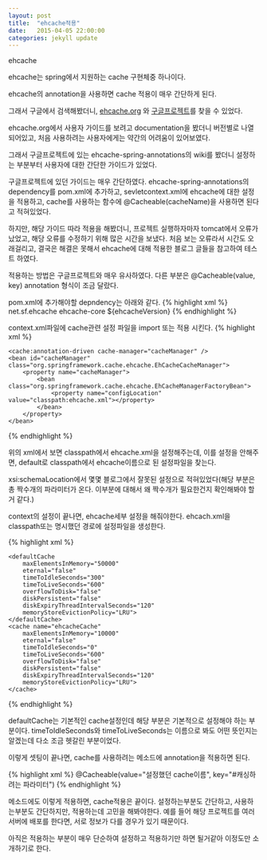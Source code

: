 ```yaml
---
layout:	post
title:	"ehcache적용"
date:	2015-04-05 22:00:00
categories:	jekyll update
---
```

ehcache

ehcache는 spring에서 지원하는 cache 구현체중 하나이다.

ehcache의 annotation을 사용하면 cache 적용이 매우 간단하게 된다.

그래서 구글에서 검색해봤더니, <a href="http://ehcache.org/">ehcache.org</a> 와 <a href="https://code.google.com/p/ehcache-spring-annotations/">구글프로젝트</a>를 찾을 수 있었다.

ehcache.org에서 사용자 가이드를 보려고 documentation을 봤더니 버전별로 나열되어있고, 처음 사용하려는 사용자에게는 약간의 어려움이 있어보였다.

그래서 구글프로젝트에 있는 ehcache-spring-annotations의 wiki를 봤더니 설정하는 부분부터 사용자에 대한 간단한 가이드가 있었다.

구글프로젝트에 있던 가이드는 매우 간단하였다. ehcache-spring-annotations의 dependency를 pom.xml에 추가하고, sevletcontext.xml에 ehcache에 대한 설정을 적용하고, cache를 사용하는 함수에 @Cacheable(cacheName)을 사용하면 된다고 적혀있었다.

하지만, 해당 가이드 따라 적용을 해봤더니, 프로젝트 실행하자마자 tomcat에서 오류가 났었고, 해당 오류를 수정하기 위해 많은 시간을 보냈다.
처음 보는 오류라서 시간도 오래걸리고, 결국은 해결은 못해서 ehcache에 대해 적용한 블로그 글들을 참고하여 테스트 하였다.

적용하는 방법은 구글프로젝트와 매우 유사하였다. 다른 부분은 @Cacheable(value, key) annotation 형식이 조금 달랐다.

pom.xml에 추가해야할 depndency는 아래와 같다.
{% highlight xml %}
		<dependency>
            <groupId>net.sf.ehcache</groupId>
            <artifactId>ehcache-core</artifactId>
            <version>${ehcacheVersion}</version>
        </dependency>
 {% endhighlight %}

 context.xml파일에 cache관련 설정 파일을 import 또는 적용 시킨다.
 {% highlight xml %}
<?xml version="1.0" encoding="UTF-8"?>
<beans xmlns="http://www.springframework.org/schema/beans"
    xmlns:xsi="http://www.w3.org/2001/XMLSchema-instance" xmlns:cache="http://www.springframework.org/schema/cache"
    xmlns:p="http://www.springframework.org/schema/p"
    xsi:schemaLocation="http://www.springframework.org/schema/beans http://www.springframework.org/schema/beans/spring-beans.xsd
      http://www.springframework.org/schema/cache http://www.springframework.org/schema/cache/spring-cache.xsd">
 
    <cache:annotation-driven cache-manager="cacheManager" />
    <bean id="cacheManager" class="org.springframework.cache.ehcache.EhCacheCacheManager">
        <property name="cacheManager">
            <bean class="org.springframework.cache.ehcache.EhCacheManagerFactoryBean">
                <property name="configLocation" value="classpath:ehcache.xml"></property>
            </bean>
        </property>
    </bean>
</beans>
{% endhighlight %}

위의 xml에서 보면 classpath에서 ehcache.xml을 설정해주는데, 이를 설정을 안해주면, default로 classpath에서 ehcache이름으로 된 설정파일을 찾는다.

xsi:schemaLocation에서 몇몇 블로그에서 잘못된 설정으로 적혀있었다(해당 부분은 총 짝수개의 파라미터가 온다. 이부분에 대해서 왜 짝수개가 필요한건지 확인해봐야 할거 같다.)

context의 설정이 끝나면, ehcache세부 설정을 해줘야한다.
ehcach.xml을 classpath또는 명시했던 경로에 설정파일을 생성한다.

{% highlight xml %}
<?xml version="1.0" encoding="UTF-8"?>
<ehcache xmlns:xsi="http://www.w3.org/2001/XMLSchema-instance"
    xsi:noNamespaceSchemaLocation="http://ehcache.org/ehcache.xsd" updateCheck="false">
    <diskStore path="java.io.tmpdir" />
 
    <defaultCache
        maxElementsInMemory="50000"
        eternal="false"
        timeToIdleSeconds="300"
        timeToLiveSeconds="600"
        overflowToDisk="false"
        diskPersistent="false"
        diskExpiryThreadIntervalSeconds="120"
        memoryStoreEvictionPolicy="LRU">
    </defaultCache>
    <cache name="ehcacheCache"
        maxElementsInMemory="10000"
        eternal="false"
        timeToIdleSeconds="0"
        timeToLiveSeconds="600"
        overflowToDisk="false"
        diskPersistent="false"
        diskExpiryThreadIntervalSeconds="120"
        memoryStoreEvictionPolicy="LRU">
    </cache>
</ehcache>
{% endhighlight %}

defaultCache는 기본적인 cache설정인데 해당 부분은 기본적으로 설정해야 하는 부분이다.
timeToIdleSeconds와 timeToLiveSeconds는 이름으로 봐도 어떤 뜻인지는 알겠는데 다소 조금 헷갈린 부분이었다.

이렇게 셋팅이 끝나면, cache를 사용하려는 메소드에 annotation을 적용하면 된다.

{% highlight xml %}
@Cacheable(value="설정했던 cache이름", key="#캐싱하려는 파라미터")
{% endhighlight %}

메소드에도 이렇게 적용하면, cache적용은 끝이다. 설정하는부분도 간단하고, 사용하는부분도 간단하지만, 적용하는데 고민을 해봐야한다.
예를 들어 해당 프로젝트를 여러 서버에 배포를 한다면, 서로 정보가 다를 경우가 있기 때문이다.

아직은 적용하는 부분이 매우 단순하여 설정하고 적용하기만 하면 될거같아 이정도만 소개하기로 한다.
